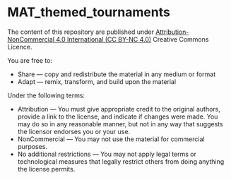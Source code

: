 # MAT_themed_tournaments

The content of this repository are published under [Attribution-NonCommercial 4.0 International (CC BY-NC 4.0)](https://creativecommons.org/licenses/by-nc/4.0/) Creative Commons Licence.

You are free to:
- Share — copy and redistribute the material in any medium or format
- Adapt — remix, transform, and build upon the material

Under the following terms:
- Attribution — You must give appropriate credit to the original authors, provide a link to the license, and indicate if changes were made. You may do so in any reasonable manner, but not in any way that suggests the licensor endorses you or your use.
- NonCommercial — You may not use the material for commercial purposes.
- No additional restrictions — You may not apply legal terms or technological measures that legally restrict others from doing anything the license permits.
